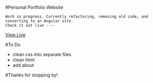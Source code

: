 
#Personal Portfolio Website
```
Work in progress. Currently refactoring, removing old code, and converting to an Angular site.
Check it out live ----
```
[View Live](http://www.isaac.tech)

#To Do
- clean css into separate files
- clean html
- add about


#Thanks for stopping by!
